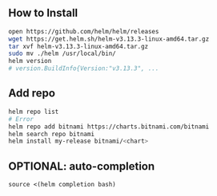 ## How to Install
```sh
open https://github.com/helm/helm/releases
wget https://get.helm.sh/helm-v3.13.3-linux-amd64.tar.gz
tar xvf helm-v3.13.3-linux-amd64.tar.gz
sudo mv ./helm /usr/local/bin/
helm version
# version.BuildInfo{Version:"v3.13.3", ...
```

## Add repo
```sh
helm repo list
# Error
helm repo add bitnami https://charts.bitnami.com/bitnami
helm search repo bitnami
helm install my-release bitnami/<chart>
```

## OPTIONAL: auto-completion
``` 
source <(helm completion bash)
```
